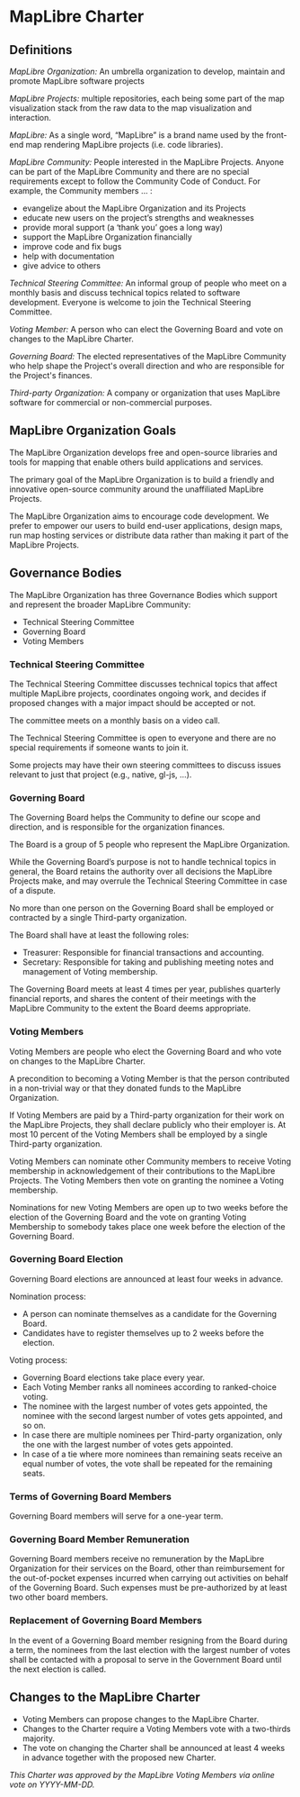 # MapLibre Charter

## Definitions

*MapLibre Organization:* An umbrella organization to develop, maintain and promote MapLibre software projects

*MapLibre Projects:* multiple repositories, each being some part of the map visualization stack from the raw data to the map visualization and interaction.

*MapLibre:* As a single word, “MapLibre” is a brand name used by the front-end map rendering MapLibre projects (i.e. code libraries).

*MapLibre Community:* People interested in the MapLibre Projects. Anyone can be part of the MapLibre Community and there are no special requirements except to follow the Community Code of Conduct. For example, the Community members … :

 * evangelize about the MapLibre Organization and its Projects
 * educate new users on the project’s strengths and weaknesses
 * provide moral support (a ‘thank you’ goes a long way)
 * support the MapLibre Organization financially
 * improve code and fix bugs
 * help with documentation
 * give advice to others

*Technical Steering Committee:* An informal group of people who meet on a monthly basis and discuss technical topics related to software development. Everyone is welcome to join the Technical Steering Committee.

*Voting Member:* A person who can elect the Governing Board and vote on changes to the MapLibre Charter.

*Governing Board:* The elected representatives of the MapLibre Community who help shape the Project's overall direction and who are responsible for the Project's finances.

*Third-party Organization:* A company or organization that uses MapLibre software for commercial or non-commercial purposes.

## MapLibre Organization Goals
The MapLibre Organization develops free and open-source libraries and tools for mapping that enable others build applications and services.

The primary goal of the MapLibre Organization is to build a friendly and innovative open-source community around the unaffiliated MapLibre Projects.

The MapLibre Organization aims to encourage code development. We prefer to empower our users to build end-user applications, design maps, run map hosting services or distribute data rather than making it part of the MapLibre Projects.

## Governance Bodies
The MapLibre Organization has three Governance Bodies which support and represent the broader MapLibre Community:

 * Technical Steering Committee
 * Governing Board
 * Voting Members

### Technical Steering Committee
The Technical Steering Committee discusses technical topics that affect multiple MapLibre projects, coordinates ongoing work, and decides if proposed changes with a major impact should be accepted or not.

The committee meets on a monthly basis on a video call. 

The Technical Steering Committee is open to everyone and there are no special requirements if someone wants to join it.

Some projects may have their own steering committees to discuss issues relevant to just that project (e.g., native, gl-js, …).


### Governing Board
The Governing Board helps the Community to define our scope and direction, and is responsible for the organization finances.

The Board is a group of 5 people who represent the MapLibre Organization.

While the Governing Board’s purpose is not to handle technical topics in general, the Board retains the authority over all decisions the MapLibre Projects make, and may overrule the Technical Steering Committee in case of a dispute.

No more than one person on the Governing Board shall be employed or contracted by a single Third-party organization.

The Board shall have at least the following roles:

 * Treasurer: Responsible for financial transactions and accounting.
 * Secretary: Responsible for taking and publishing meeting notes and management of Voting membership.

The Governing Board meets at least 4 times per year, publishes quarterly financial reports, and shares the content of their meetings with the MapLibre Community to the extent the Board deems appropriate.

### Voting Members
Voting Members are people who elect the Governing Board and who vote on changes to the MapLibre Charter.

A precondition to becoming a Voting Member is that the person contributed in a non-trivial way or that they donated funds to the MapLibre Organization.

If Voting Members are paid by a Third-party organization for their work on the MapLibre Projects, they shall declare publicly who their employer is. At most 10 percent of the Voting Members shall be employed by a single Third-party organization.

Voting Members can nominate other Community members to receive Voting membership in acknowledgement of their contributions to the MapLibre Projects. The Voting Members then vote on granting the nominee a Voting membership. 

Nominations for new Voting Members are open up to two weeks before the election of the Governing Board and the vote on granting Voting Membership to somebody takes place one week before the election of the Governing Board.

### Governing Board Election
Governing Board elections are announced at least four weeks in advance.

Nomination process:

 * A person can nominate themselves as a candidate for the Governing Board.
 * Candidates have to register themselves up to 2 weeks before the election.

Voting process:

 * Governing Board elections take place every year.
 * Each Voting Member ranks all nominees according to ranked-choice voting.
 * The nominee with the largest number of votes gets appointed, the nominee with the second largest number of votes gets appointed, and so on.
 * In case there are multiple nominees per Third-party organization, only the one with the largest number of votes gets appointed.
 * In case of a tie where more nominees than remaining seats receive an equal number of votes, the vote shall be repeated for the remaining seats.

### Terms of Governing Board Members
Governing Board members will serve for a one-year term.

### Governing Board Member Remuneration
Governing Board members receive no remuneration by the MapLibre Organization for their services on the Board, other than reimbursement for the out-of-pocket expenses incurred when carrying out activities on behalf of the Governing Board. Such expenses must be pre-authorized by at least two other board members.

### Replacement of Governing Board Members
In the event of a Governing Board member resigning from the Board during a term, the nominees from the last election with the largest number of votes shall be contacted with a proposal to serve in the Government Board until the next election is called.

## Changes to the MapLibre Charter

* Voting Members can propose changes to the MapLibre Charter.
* Changes to the Charter require a Voting Members vote with a two-thirds majority.
* The vote on changing the Charter shall be announced at least 4 weeks in advance together with the proposed new Charter.

*This Charter was approved by the MapLibre Voting Members via online vote on YYYY-MM-DD.*
